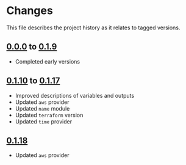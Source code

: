 # Changes
This file describes the project history as it relates to tagged versions.

## [0.0.0](.) to [0.1.9](.)
- Completed early versions

## [0.1.10](.) to [0.1.17](.)
- Improved descriptions of variables and outputs
- Updated `aws` provider
- Updated `name` module
- Updated `terraform` version
- Updated `time` provider

## [0.1.18](.)
- Updated `aws` provider
